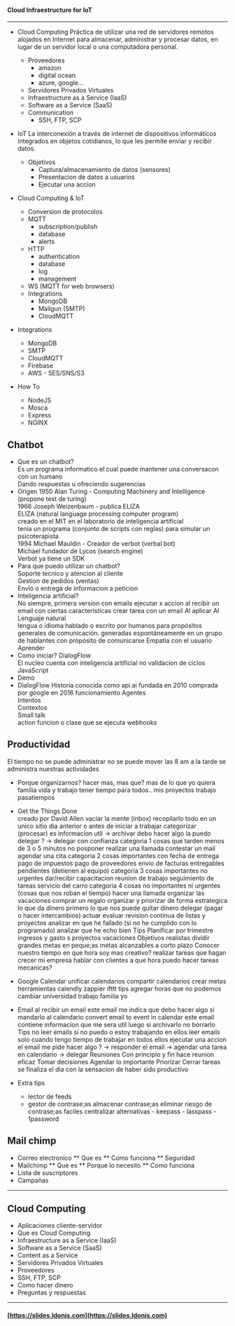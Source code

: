 #### Cloud Infraestructure for IoT
---
* Cloud Computing 
	Práctica de utilizar una red de servidores remotos alojados en Internet para almacenar, administrar y procesar datos, en lugar de un servidor local o una computadora personal.
	* Proveedores
		* amazon
		* digital ocean
		* azure, google...
	* Servidores Privados Virtuales
	* Infraestructure as a Service (IaaS)
	* Software as a Service (SaaS)
	* Communication
		* SSH, FTP, SCP
  
* IoT
	La interconexión a través de internet de dispositivos informáticos integrados en objetos cotidianos, lo que les permite enviar y recibir datos.
	* Objetivos
		* Captura/almacenamiento de datos (sensores)
		* Presentacion de datos a usuarios
		* Ejecutar una accion
  
* Cloud Computing & IoT
	* Conversion de protocolos
	* MQTT
		* subscription/publish
		* database
		* alerts
	* HTTP
		* authentication
		* database
		* log
		* management
	* WS (MQTT for web browsers)
	* Integrations
		* MongoDB
		* Mailgun (SMTP)
		* CloudMQTT
* Integrations
	* MongoDB
	* SMTP
	* CloudMQTT
	* Firebase
	* AWS - SES/SNS/S3
* How To
	* NodeJS
	* Mosca
	* Express
	* NGINX





## Chatbot
* Que es un chatbot?  
	Es un programa informatico el cual puede mantener una conversacon con un humano  
		Dando respuestas u ofreciendo sugerencias  
* Origen
	1950 Alan Turing - Computing Machinery and Intelligence (propone test de turing)  
	1966 Joseph Weizenbaum - publica ELIZA  
		ELIZA (natural language processing computer program)  
			creado en el MIT en el laboratorio de inteligencia artificial  
			tenia un programa (conjunto de scripts con reglas) para simular un psicoterapista  
	1994 Michael Mauldin - Creador de verbot (verbal bot)  
		Michael fundador de Lycos (search engine)  
		Verbot ya tiene un SDK
* Para que puedo utilizar un chatbot?  
	Soporte tecnico y atencion al cliente  
	Gestion de pedidos (ventas)  
	Envio o entrega de informacion a peticion  
* Inteligencia artificial?  
	No siempre,
		primera version con emails
			ejecutar x accion al recibir un email con ciertas caracteristicas
			crear tarea con un email
	Al aplicar AI
		Lenguaje natural  
			lengua o idioma hablado o escrito por humanos para propósitos generales de comunicación.
			generadas espontáneamente en un grupo de hablantes con propósito de comunicarse
		Empatia con el usuario  
		Aprender
* Como iniciar?
	DialogFlow  
		El nucleo cuenta con inteligencia artificial no validacion de ciclos  
	JavaScript  
* Demo  
* DialogFlow 
	Historia
		conocida como api.ai
		fundada en 2010
		comprada por google en 2016
	funcionamiento
		Agentes  
		Intentos  
		Contextos  
		Small talk  
		action
			funcion o clase que se ejecuta
		webhooks


## Productividad  
El tiempo no se puede administrar
	no se puede mover las 8 am a la tarde
	se administra nuestras actividades
* Porque organizarnos?
	hacer mas, mas que?
		mas de lo que yo quiera
		familia vida y trabajo
	tener tiempo para todos..
		mis proyectos
		trabajo
		pasatiempos

* Get the Things Done  
	creado por David Allen
	vaciar la mente (inbox)
		recopilarlo todo en un unico sitio
		dia anterior o antes de iniciar a trabajar
	categorizar (procesar)
		es informacion util -> archivar
		debo hacer algo
			la puedo delegar ? -> delegar con confianza
		categoria 1 cosas que tarden menos de 3 o 5 minutos no posponer
			realizar una llamada
			contestar un mail
			agendar una cita
		categoria 2 cosas importantes con fecha de entrega
			pago de impuestos
			pago de proveedores
			envio de facturas
			entregables pendientes (detienen al equipo)
		categoria 3 cosas importantes no urgentes
			dar/recibir capacitacion
			reunion de trabajo
			seguimiento de tareas
			servicio del carro
		categoria 4 cosas no importantes ni urgentes (cosas que nos roban el tiempo)
			hacer una llamada
			organizar las vacaciones
			comprar un regalo
	organizar y priorizar de forma estrategica
		lo que da dinero primero
		lo que nos puede quitar dinero
	delegar (pagar o hacer intercambios)
	actuar
	evaluar
		revision continua de listas y proyectos
		analizar en que he fallado (si no he cumplido con lo programado)
		analizar que he echo bien
	Tips
		Planificar por trimestre
			ingresos y gasto
s			proyectos
			vacaciones 
			Objetivos realistas
				dividir grandes metas en peque;as metas alcanzables a corto plazo
			Conocer nuestro tiempo
				en que hora soy mas creativo?
					realizar tareas que hagan crecer mi empresa
					hablar con clientes
				a que hora puedo hacer tareas mecanicas?

* Google Calendar
	unificar calendarios
	compartir calendarios
	crear metas
	herramientas
		calendly
		zappier
		ifttt
	tips
		agregar horas que no podemos cambiar
			universidad
			trabajo
			familia
			yo  

* Email
	al recibir un email
		este email me indica que debo hacer algo
			si mandarlo al calendario
			convert email to event in calendar
		este email contiene informacion que me sera util luego
			si archivarlo
		no borrarlo
	Tips
		no leer emails si no puedo o estoy trabajando en ellos
		leer emails solo cuando tengo tiempo de trabajar en todos ellos
		ejecutar una accion
			el email me pide hacer algo ? 
				-> responder el email
				-> agendar una tarea en calendario
				-> delegar
		Reuniones
			Con principio y fin
				hace reunion eficaz
			Tomar decisiones
		Agendar lo importante
		Priorizar
		Cerrar tareas
			se finaliza el dia con la sensacion de haber sido productivo

* Extra tips
	- lector de feeds
	- gestor de contrase;as
		almacenar contrase;as
		eliminar riesgo de contrase;as faciles
		centralizar
		alternativas
			- keepass
			- lasspass
			- 1password

## Mail chimp  
* Correo electronico
** Que es
** Como funciona
** Seguridad
* Mailchimp
** Que es
** Porque lo necesito
** Como funciona
* Lista de suscriptores
* Campañas

---
## Cloud Computing 
- Aplicaciones cliente-servidor
- Que es Cloud Computing
- Infraestructure as a Service (IaaS)
- Software as a Service (SaaS)
- Content as a Service
- Servidores Privados Virtuales
- Proveedores
- SSH, FTP, SCP
- Como hacer dinero
- Preguntas y respuestas  
---
#### [https://slides.ldonis.com](https://slides.ldonis.com)
